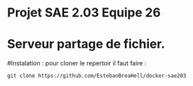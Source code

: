 # Projet SAE 2.03 Equipe 26


# Serveur partage de fichier.

#Instalation : 
pour cloner le repertoir il faut faire : 
```
git clone https://github.com/EstebanBreaHell/docker-sae203
```
